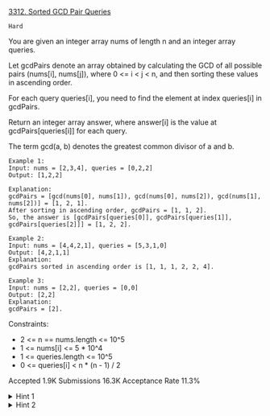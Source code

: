 [3312. Sorted GCD Pair Queries](https://leetcode.com/problems/sorted-gcd-pair-queries/)

`Hard`

You are given an integer array nums of length n and an integer array queries.

Let gcdPairs denote an array obtained by calculating the GCD of all possible pairs (nums[i], nums[j]), where 0 <= i < j < n, and then sorting these values in ascending order.

For each query queries[i], you need to find the element at index queries[i] in gcdPairs.

Return an integer array answer, where answer[i] is the value at gcdPairs[queries[i]] for each query.

The term gcd(a, b) denotes the greatest common divisor of a and b.

```
Example 1:
Input: nums = [2,3,4], queries = [0,2,2]
Output: [1,2,2]

Explanation:
gcdPairs = [gcd(nums[0], nums[1]), gcd(nums[0], nums[2]), gcd(nums[1], nums[2])] = [1, 2, 1].
After sorting in ascending order, gcdPairs = [1, 1, 2].
So, the answer is [gcdPairs[queries[0]], gcdPairs[queries[1]], gcdPairs[queries[2]]] = [1, 2, 2].

Example 2:
Input: nums = [4,4,2,1], queries = [5,3,1,0]
Output: [4,2,1,1]
Explanation:
gcdPairs sorted in ascending order is [1, 1, 1, 2, 2, 4].

Example 3:
Input: nums = [2,2], queries = [0,0]
Output: [2,2]
Explanation:
gcdPairs = [2].
```

Constraints:

- 2 <= n == nums.length <= 10^5
- 1 <= nums[i] <= 5 * 10^4
- 1 <= queries.length <= 10^5
- 0 <= queries[i] < n * (n - 1) / 2

Accepted
1.9K
Submissions
16.3K
Acceptance Rate
11.3%

<details>
<summary>Hint 1</summary>

Try counting the number of pairs that have a GCD of `g`

</details>
<details>
<summary>Hint 2</summary>

Use inclusion-exclusion.

</details>